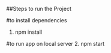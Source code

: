 ##Steps to run the Project

#to install dependencies
1. npm install

#to run app on local server
2. npm start